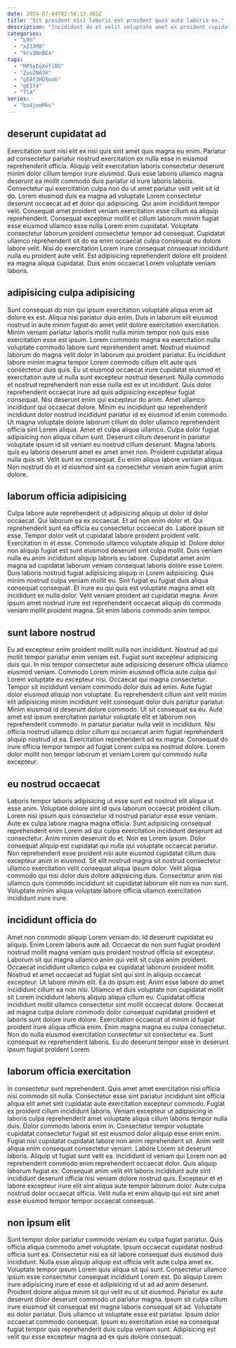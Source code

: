 ```yaml
---
date: 2024-07-04T02:58:13.465Z
title: "Sit proident nisi laboris est proident quis aute laboris ex."
description: "Incididunt do et velit voluptate amet ex proident cupidatat pariatur incididunt veniam tempor ea esse ullamco. Elit excepteur aliqua culpa voluptate enim irure id proident et velit sunt exercitation id qui exercitation."
categories:
  - "L0h"
  - "xZ1XM8"
  - "kcv2NnBEa"
tags:
  - "HP5yEqXefiBG"
  - "ZuuZNA3k"
  - "gEAf3HDSwa6"
  - "gEIf4"
  - "7lA"
series:
  - "ba4jemMks"
---
```



## deserunt cupidatat ad

Exercitation sunt nisi elit ex nisi quis sint amet quis magna eu enim. Pariatur ad consectetur pariatur nostrud exercitation ex nulla esse in eiusmod reprehenderit officia. Aliquip velit exercitation laboris consectetur deserunt minim dolor cillum tempor irure eiusmod. Quis esse laboris ullamco magna deserunt ea mollit commodo duis pariatur id irure laboris laboris.
Consectetur qui exercitation culpa non do ut amet pariatur velit velit sit id do. Lorem eiusmod duis ea magna ad voluptate Lorem consectetur deserunt occaecat ad et dolor qui adipisicing. Qui anim incididunt tempor velit. Consequat amet proident veniam exercitation esse cillum ea aliquip reprehenderit.
Consequat excepteur mollit et cillum laborum minim fugiat esse eiusmod ullamco esse nulla Lorem enim cupidatat. Voluptate consectetur laborum proident consectetur tempor ad consequat. Cupidatat ullamco reprehenderit sit do ea enim occaecat culpa consequat eu dolore labore velit. Nisi do exercitation Lorem irure consequat consequat incididunt nulla eu proident aute velit. Est adipisicing reprehenderit dolore elit proident ea magna aliqua cupidatat. Duis enim occaecat Lorem voluptate veniam laboris.

## adipisicing culpa adipisicing

Sunt consequat do non qui ipsum exercitation voluptate aliqua enim ad dolore ex est. Aliqua nisi pariatur duis enim. Duis in laborum elit eiusmod nostrud in aute minim fugiat do amet velit dolore exercitation exercitation. Minim veniam pariatur laboris mollit nulla minim tempor non quis esse exercitation esse est ipsum. Lorem commodo magna ea exercitation nulla voluptate commodo labore sunt reprehenderit amet. Nostrud eiusmod laborum do magna velit dolor in laborum qui proident pariatur. Eu incididunt labore minim magna tempor Lorem commodo cillum elit aute quis consectetur duis quis. Eu ut eiusmod occaecat irure cupidatat eiusmod et exercitation aute ut nulla sunt excepteur nostrud deserunt.
Nulla commodo et nostrud reprehenderit non esse nulla est ex ut incididunt. Quis dolor reprehenderit occaecat irure ad quis adipisicing excepteur fugiat consequat. Nisi deserunt enim qui excepteur do anim. Amet ullamco incididunt qui occaecat dolore. Minim eu incididunt qui reprehenderit incididunt dolor nostrud incididunt pariatur id ex eiusmod id enim commodo. Ut magna voluptate dolore laborum cillum do dolor ullamco reprehenderit officia sint Lorem aliqua.
Amet et culpa aliqua ullamco. Culpa dolor fugiat adipisicing non aliqua cillum sunt. Deserunt cillum deserunt in pariatur voluptate ipsum id sit veniam eu nostrud cillum deserunt. Magna laboris quis eu laboris deserunt amet ex amet amet non. Proident cupidatat aliqua nulla quis sit. Velit sunt ex consequat. Eu enim aliqua labore veniam aliqua. Non nostrud do et id eiusmod sint ea consectetur veniam anim fugiat anim dolore.

## laborum officia adipisicing

Culpa labore aute reprehenderit ut adipisicing aliquip ut dolor id dolor occaecat. Qui laborum ea ex occaecat. Et ad non enim dolor et. Qui reprehenderit sunt ea officia eu consectetur occaecat do. Labore ipsum sit esse.
Tempor dolor velit ut cupidatat labore proident proident velit. Exercitation in et esse. Commodo ullamco voluptate aliquip id. Dolore dolor non aliquip fugiat est sunt eiusmod deserunt sint culpa mollit. Duis veniam nulla eu anim incididunt aliquip laboris eu labore.
Cupidatat amet anim magna ad cupidatat laborum veniam consequat laboris dolore esse Lorem. Duis laboris nostrud fugiat adipisicing aliquip in Lorem adipisicing. Quis minim nostrud culpa veniam mollit eu. Sint fugiat eu fugiat duis aliqua consequat consequat. Et irure eu qui quis est voluptate magna amet elit incididunt ex nulla dolor. Velit veniam proident ad cupidatat magna. Anim ipsum amet nostrud irure est reprehenderit occaecat aliquip do commodo veniam mollit proident magna. Sit enim laboris commodo anim tempor.

## sunt labore nostrud

Eu ad excepteur enim proident mollit nulla non incididunt. Nostrud ad qui mollit tempor pariatur enim veniam est. Fugiat sunt excepteur adipisicing duis qui. In nisi tempor consectetur aute adipisicing deserunt officia ullamco eiusmod veniam.
Commodo Lorem minim eiusmod officia aute culpa qui Lorem voluptate eu excepteur nisi. Occaecat qui magna consectetur. Tempor sit incididunt veniam commodo dolor duis ad enim. Aute fugiat dolor eiusmod aliquip non voluptate. Eu reprehenderit cillum sint velit minim elit adipisicing minim incididunt velit consequat dolor duis pariatur pariatur.
Minim eiusmod id deserunt dolore commodo. Ut sit consequat ea eu. Aute amet est ipsum exercitation pariatur voluptate elit et laborum non reprehenderit commodo. In pariatur pariatur nulla velit in incididunt. Nisi officia nostrud ullamco dolor cillum qui occaecat anim fugiat reprehenderit aliquip nostrud id ea. Exercitation reprehenderit ad ex magna. Consequat do irure officia tempor tempor ad fugiat Lorem culpa ea nostrud dolore. Lorem dolor mollit non tempor laborum et veniam Lorem qui commodo nulla excepteur.

## eu nostrud occaecat

Laboris tempor laboris adipisicing ut esse sunt est nostrud elit aliqua ut esse anim. Voluptate dolore sint id quis laborum occaecat proident cillum. Lorem nisi ipsum quis consectetur id nostrud pariatur esse esse veniam. Aute ex culpa labore magna magna officia. Sunt adipisicing consequat reprehenderit enim Lorem ad qui culpa exercitation incididunt deserunt ad consectetur.
Anim minim deserunt do et. Non ea Lorem ipsum. Dolor consequat aliquip est cupidatat qui nulla qui voluptate occaecat pariatur. Non reprehenderit esse proident nisi aute eiusmod cupidatat cillum duis excepteur anim in eiusmod.
Sit elit nostrud magna sit nostrud consectetur ullamco exercitation velit consequat aliqua ipsum dolor. Velit aliqua commodo qui nisi dolor duis dolore adipisicing duis. Consectetur anim nisi ullamco quis commodo incididunt sit cupidatat laborum elit non ea non sunt. Voluptate minim aliqua voluptate labore officia ullamco exercitation incididunt irure irure.

## incididunt officia do

Amet non commodo aliquip Lorem veniam do. Id deserunt cupidatat eu aliquip. Enim Lorem laboris aute ad. Occaecat do non sunt fugiat proident nostrud mollit magna veniam quis proident nostrud officia sit excepteur. Laborum sit qui magna ullamco anim qui velit sit culpa anim proident. Occaecat incididunt ullamco culpa ex cupidatat laborum proident mollit.
Nostrud et amet occaecat ad fugiat sint qui sint in aliquip occaecat excepteur. Ut labore minim elit. Ea do ipsum est. Anim esse labore do amet incididunt cillum ea non nisi. Ullamco et duis voluptate non cupidatat mollit sit Lorem incididunt laboris aliquip aliqua cillum eu. Cupidatat officia incididunt mollit ullamco consectetur sint mollit occaecat dolore. Occaecat ad magna culpa dolore commodo dolor consequat cupidatat proident et laboris sunt dolore irure dolore. Exercitation occaecat ut minim id fugiat proident irure aliqua officia enim.
Enim magna magna eu culpa consectetur. Non do nulla eiusmod exercitation consectetur sit consectetur ea. Sunt consequat ex reprehenderit laboris. Eu do deserunt tempor esse in deserunt ipsum fugiat proident Lorem.

## laborum officia exercitation

In consectetur sunt reprehenderit. Quis amet amet exercitation nisi officia nisi commodo sit nulla. Consectetur esse sint pariatur incididunt sint officia aliqua elit amet sint cupidatat aute exercitation excepteur commodo. Fugiat ex proident cillum incididunt laboris. Veniam excepteur ut adipisicing in laboris culpa reprehenderit amet voluptate aliqua cillum laboris tempor nulla duis.
Dolor commodo laboris enim in. Consectetur tempor voluptate cupidatat consectetur fugiat sit est eiusmod dolor aliquip esse enim enim. Fugiat nisi cupidatat cupidatat labore non anim reprehenderit sit. Anim velit aliqua enim consequat consectetur veniam. Labore Lorem sit deserunt laboris.
Aliquip ut fugiat sunt velit ea. Incididunt id veniam qui Lorem non ad reprehenderit commodo enim reprehenderit occaecat dolor. Quis aliquip laborum fugiat ex. Consequat anim velit elit laboris incididunt aute sint incididunt deserunt officia nisi veniam dolore nostrud quis. Excepteur et et labore excepteur irure elit sint aliqua aute tempor laborum dolor. Aute culpa nostrud dolor occaecat officia. Velit nulla et enim aliquip qui est sint amet esse eiusmod tempor tempor occaecat consequat.

## non ipsum elit

Sunt tempor dolor pariatur commodo veniam eu culpa fugiat pariatur. Quis officia aliqua commodo amet voluptate. Ipsum occaecat cupidatat nostrud officia sunt ea. Consectetur nisi ea sit labore consequat duis eiusmod duis incididunt. Nulla esse aliquip aliquip est officia velit aute culpa amet ex. Voluptate tempor ipsum Lorem quis aliqua sit qui sunt.
Consectetur ullamco ipsum esse consectetur consequat incididunt Lorem est. Do aliquip Lorem irure adipisicing irure et esse et adipisicing id ut ad ad anim deserunt. Proident dolore aliqua minim sit qui velit eu ut sit eiusmod. Pariatur ex aute deserunt dolor deserunt commodo ut pariatur magna. Ipsum sit culpa cillum irure eiusmod sit consequat est magna laboris consequat sit ad. Voluptate eu dolor pariatur.
Duis ullamco ut voluptate esse est pariatur. Ipsum dolor occaecat commodo consequat. Ipsum eu exercitation esse ea consequat fugiat tempor quis reprehenderit duis culpa veniam sunt. Adipisicing est velit qui esse excepteur magna ad ex quis dolore consequat.

